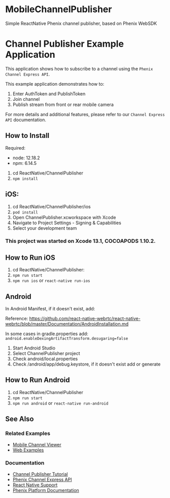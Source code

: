 # MobileChannelPublisher

Simple ReactNative Phenix channel publisher, based on Phenix WebSDK

# Channel Publisher Example Application
This application shows how to subscribe to a channel using the `Phenix Channel Express API`.

This example application demonstrates how to:
1. Enter AuthToken and PublishToken
2. Join channel
3. Publish stream from front or rear mobile camera

For more details and additional features, please refer to our `Channel Express API` documentation.

## How to Install
Required:
* node: 12.18.2
* npm: 6.14.5

1. cd ReactNative/ChannelPublisher
2. `npm install`

## iOS:
1. cd ReactNative/ChannelPublisher/ios
2. `pod install`
3. Open ChannelPublisher.xcworkspace with Xcode
4. Navigate to Project Settings - Signing & Capabilities
5. Select your development team
### This project was started on Xcode 13.1, COCOAPODS 1.10.2.

## How to Run iOS
1. cd ReactNative/ChannelPublisher:
2. `npm run start`
3. `npm run ios` or `react-native run-ios`

## Android
In Android Manifest, if it doesn't exist, add:

<uses-permission android:name="android.permission.ACCESS_NETWORK_STATE"/>
<uses-permission android:name="android.permission.CAMERA"/>
<uses-permission android:name="android.permission.FLASHLIGHT"/>
<uses-permission android:name="android.permission.INTERNET" />
<uses-permission android:name="android.permission.MODIFY_AUDIO_SETTINGS"/>
<uses-permission android:name="android.permission.RECORD_AUDIO"/>
<uses-permission android:name="android.permission.RECORD_VIDEO"/>
<uses-permission android:name="android.permission.SYSTEM_ALERT_WINDOW"/>
<uses-permission android:name="android.permission.WAKE_LOCK"/>
<uses-permission android:name="android.permission.WRITE_EXTERNAL_STORAGE"/>

Reference: https://github.com/react-native-webrtc/react-native-webrtc/blob/master/Documentation/AndroidInstallation.md

In some cases in gradle.properties add:
`android.enableDexingArtifactTransform.desugaring=false`

1. Start Android Studio
2. Select ChannelPublisher project
3. Check android/local.properties
4. Check /android/app/debug.keystore, if it doesn't exist add or generate

## How to Run Android
1. cd ReactNative/ChannelPublisher
2. `npm run start`
3. `npm run android` or `react-native run-android`

## See Also
### Related Examples
* [Mobile Channel Viewer](https://github.com/PhenixRTS/MobileChannelViewer)
* [Web Examples](https://github.com/PhenixRTS/WebExamples)

### Documentation
* [Channel Publisher Tutorial](https://phenixrts.com/docs/web/react-native/#web-sdk-react-native-example)
* [Phenix Channel Express API](https://phenixrts.com/docs/web/#channel-express)
* [React Native Support](https://phenixrts.com/docs/web/#react-native-support)
* [Phenix Platform Documentation](https://phenixrts.com/docs/)

